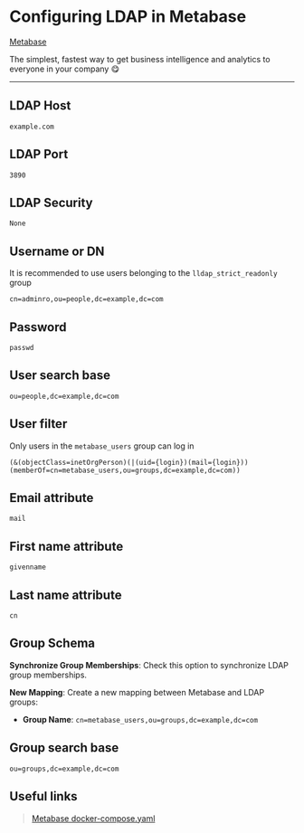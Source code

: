 # Configuring LDAP in Metabase

[Metabase](https://github.com/metabase/metabase) 

The simplest, fastest way to get business intelligence and analytics to everyone in your company 😋

---

## LDAP Host

```
example.com
```

## LDAP Port

```
3890
```

## LDAP Security
```
None
```

## Username or DN
It is recommended to use users belonging to the `lldap_strict_readonly` group
```
cn=adminro,ou=people,dc=example,dc=com
```

## Password
```
passwd
```

## User search base
```
ou=people,dc=example,dc=com
```

## User filter
Only users in the `metabase_users` group can log in
```
(&(objectClass=inetOrgPerson)(|(uid={login})(mail={login}))(memberOf=cn=metabase_users,ou=groups,dc=example,dc=com))
```

## Email attribute
```
mail
```

## First name attribute
```
givenname
```

## Last name attribute
```
cn
```

## Group Schema

**Synchronize Group Memberships**: Check this option to synchronize LDAP group memberships.

**New Mapping**: Create a new mapping between Metabase and LDAP groups:

- **Group Name**: `cn=metabase_users,ou=groups,dc=example,dc=com`

## Group search base

```
ou=groups,dc=example,dc=com
```

## Useful links

> [Metabase docker-compose.yaml](https://www.metabase.com/docs/latest/troubleshooting-guide/ldap)
